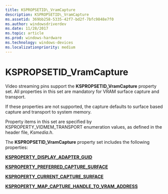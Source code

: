 ```yaml
---
title: KSPROPSETID\_VramCapture
description: KSPROPSETID\_VramCapture
ms.assetid: 369bb258-5335-42f7-bd2f-7bfc9848e7f0
ms.author: windowsdriverdev
ms.date: 11/28/2017
ms.topic: article
ms.prod: windows-hardware
ms.technology: windows-devices
ms.localizationpriority: medium
---
```


# KSPROPSETID\_VramCapture


Video streaming pins support the **KSPROPSETID\_VramCapture** property set. All properties in this set are mandatory for VRAM surface capture and transport.

If these properties are not supported, the capture defaults to surface based capture and transport to system memory.

Property items in this set are specified by KSPROPERTY\_VIDMEM\_TRANSPORT enumeration values, as defined in the header file, *Ksmedia.h*.

The **KSPROPSETID\_VramCapture** property set includes the following properties:

[**KSPROPERTY\_DISPLAY\_ADAPTER\_GUID**](ksproperty-display-adapter-guid.md)

[**KSPROPERTY\_PREFERRED\_CAPTURE\_SURFACE**](ksproperty-preferred-capture-surface.md)

[**KSPROPERTY\_CURRENT\_CAPTURE\_SURFACE**](ksproperty-current-capture-surface.md)

[**KSPROPERTY\_MAP\_CAPTURE\_HANDLE\_TO\_VRAM\_ADDRESS**](ksproperty-map-capture-handle-to-vram-address.md)

 

 





